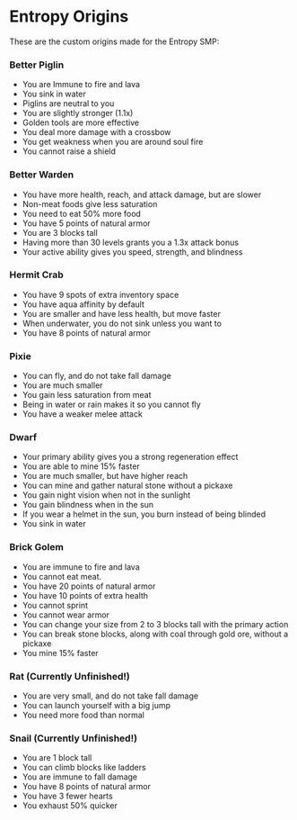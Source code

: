 # Entropy Origins

These are the custom origins made for the Entropy SMP:

### Better Piglin
* You are Immune to fire and lava
* You sink in water
* Piglins are neutral to you
* You are slightly stronger (1.1x)
* Golden tools are more effective
* You deal more damage with a crossbow
* You get weakness when you are around soul fire
* You cannot raise a shield

### Better Warden
* You have more health, reach, and attack damage, but are slower
* Non-meat foods give less saturation
* You need to eat 50% more food
* You have 5 points of natural armor
* You are 3 blocks tall
* Having more than 30 levels grants you a 1.3x attack bonus
* Your active ability gives you speed, strength, and blindness

### Hermit Crab
* You have 9 spots of extra inventory space
* You have aqua affinity by default
* You are smaller and have less health, but move faster
* When underwater, you do not sink unless you want to
* You have 8 points of natural armor

### Pixie
* You can fly, and do not take fall damage
* You are much smaller
* You gain less saturation from meat
* Being in water or rain makes it so you cannot fly
* You have a weaker melee attack

### Dwarf
* Your primary ability gives you a strong regeneration effect
* You are able to mine 15% faster
* You are much smaller, but have higher reach
* You can mine and gather natural stone without a pickaxe
* You gain night vision when not in the sunlight
* You gain blindness when in the sun
* If you wear a helmet in the sun, you burn instead of being blinded
* You sink in water

### Brick Golem
* You are immune to fire and lava
* You cannot eat meat.
* You have 20 points of natural armor
* You have 10 points of extra health
* You cannot sprint
* You cannot wear armor
* You can change your size from 2 to 3 blocks tall with the primary action
* You can break stone blocks, along with coal through gold ore, without a pickaxe
* You mine 15% faster

### Rat (Currently Unfinished!)
* You are very small, and do not take fall damage
* You can launch yourself with a big jump
* You need more food than normal

### Snail (Currently Unfinished!)
* You are 1 block tall
* You can climb blocks like ladders
* You are immune to fall damage
* You have 8 points of natural armor
* You have 3 fewer hearts
* You exhaust 50% quicker
